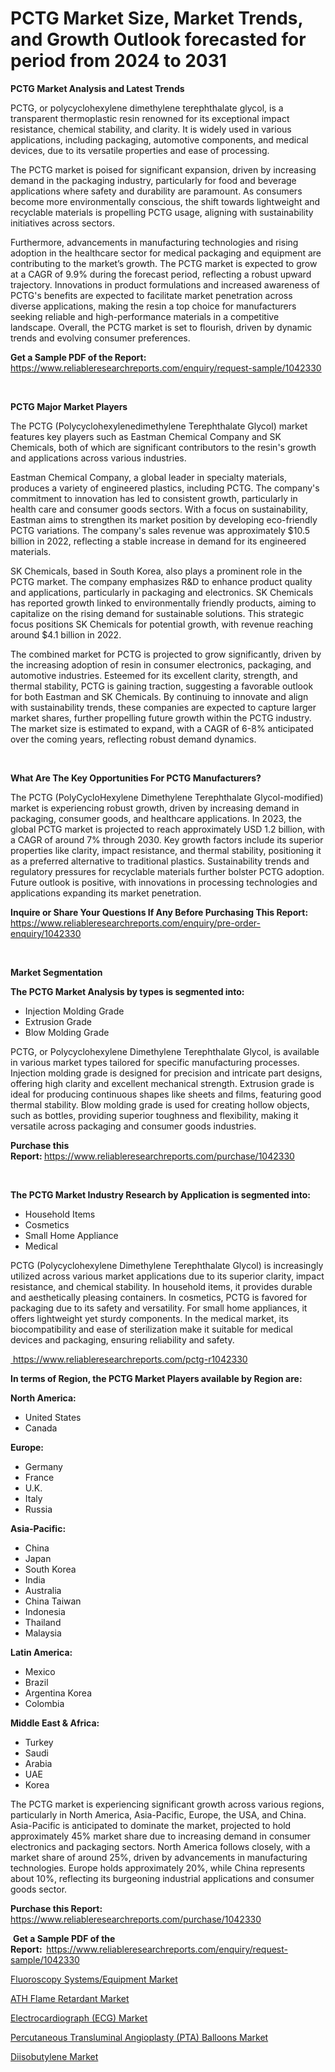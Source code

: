 <p><h1>PCTG Market Size, Market Trends, and Growth Outlook forecasted for period from 2024 to 2031</h1></p><p><strong>PCTG Market Analysis and Latest Trends</strong></p>
<p><p>PCTG, or polycyclohexylene dimethylene terephthalate glycol, is a transparent thermoplastic resin renowned for its exceptional impact resistance, chemical stability, and clarity. It is widely used in various applications, including packaging, automotive components, and medical devices, due to its versatile properties and ease of processing.</p><p>The PCTG market is poised for significant expansion, driven by increasing demand in the packaging industry, particularly for food and beverage applications where safety and durability are paramount. As consumers become more environmentally conscious, the shift towards lightweight and recyclable materials is propelling PCTG usage, aligning with sustainability initiatives across sectors.</p><p>Furthermore, advancements in manufacturing technologies and rising adoption in the healthcare sector for medical packaging and equipment are contributing to the market’s growth. The PCTG market is expected to grow at a CAGR of 9.9% during the forecast period, reflecting a robust upward trajectory. Innovations in product formulations and increased awareness of PCTG's benefits are expected to facilitate market penetration across diverse applications, making the resin a top choice for manufacturers seeking reliable and high-performance materials in a competitive landscape. Overall, the PCTG market is set to flourish, driven by dynamic trends and evolving consumer preferences.</p></p>
<p><strong>Get a Sample PDF of the Report:&nbsp;</strong> <a href="https://www.reliableresearchreports.com/enquiry/request-sample/1042330?utm_campaign=37&utm_medium=2&utm_source=Github&utm_content=ia&utm_term=08112024&utm_id=pctg">https://www.reliableresearchreports.com/enquiry/request-sample/1042330</a></p>
<p>&nbsp;</p>
<p><strong>PCTG Major Market Players</strong></p>
<p><p>The PCTG (Polycyclohexylenedimethylene Terephthalate Glycol) market features key players such as Eastman Chemical Company and SK Chemicals, both of which are significant contributors to the resin's growth and applications across various industries.</p><p>Eastman Chemical Company, a global leader in specialty materials, produces a variety of engineered plastics, including PCTG. The company's commitment to innovation has led to consistent growth, particularly in health care and consumer goods sectors. With a focus on sustainability, Eastman aims to strengthen its market position by developing eco-friendly PCTG variations. The company's sales revenue was approximately $10.5 billion in 2022, reflecting a stable increase in demand for its engineered materials.</p><p>SK Chemicals, based in South Korea, also plays a prominent role in the PCTG market. The company emphasizes R&D to enhance product quality and applications, particularly in packaging and electronics. SK Chemicals has reported growth linked to environmentally friendly products, aiming to capitalize on the rising demand for sustainable solutions. This strategic focus positions SK Chemicals for potential growth, with revenue reaching around $4.1 billion in 2022.</p><p>The combined market for PCTG is projected to grow significantly, driven by the increasing adoption of resin in consumer electronics, packaging, and automotive industries. Esteemed for its excellent clarity, strength, and thermal stability, PCTG is gaining traction, suggesting a favorable outlook for both Eastman and SK Chemicals. By continuing to innovate and align with sustainability trends, these companies are expected to capture larger market shares, further propelling future growth within the PCTG industry. The market size is estimated to expand, with a CAGR of 6-8% anticipated over the coming years, reflecting robust demand dynamics.</p></p>
<p>&nbsp;</p>
<p><strong>What Are The Key Opportunities For PCTG Manufacturers?</strong></p>
<p><p>The PCTG (PolyCycloHexylene Dimethylene Terephthalate Glycol-modified) market is experiencing robust growth, driven by increasing demand in packaging, consumer goods, and healthcare applications. In 2023, the global PCTG market is projected to reach approximately USD 1.2 billion, with a CAGR of around 7% through 2030. Key growth factors include its superior properties like clarity, impact resistance, and thermal stability, positioning it as a preferred alternative to traditional plastics. Sustainability trends and regulatory pressures for recyclable materials further bolster PCTG adoption. Future outlook is positive, with innovations in processing technologies and applications expanding its market penetration.</p></p>
<p><strong>Inquire or Share Your Questions If Any Before Purchasing This Report:</strong> <a href="https://www.reliableresearchreports.com/enquiry/pre-order-enquiry/1042330?utm_campaign=37&utm_medium=2&utm_source=Github&utm_content=ia&utm_term=08112024&utm_id=pctg">https://www.reliableresearchreports.com/enquiry/pre-order-enquiry/1042330</a></p>
<p>&nbsp;</p>
<p><strong>Market Segmentation</strong></p>
<p><strong>The PCTG Market Analysis by types is segmented into:</strong></p>
<p><ul><li>Injection Molding Grade</li><li>Extrusion Grade</li><li>Blow Molding Grade</li></ul></p>
<p><p>PCTG, or Polycyclohexylene Dimethylene Terephthalate Glycol, is available in various market types tailored for specific manufacturing processes. Injection molding grade is designed for precision and intricate part designs, offering high clarity and excellent mechanical strength. Extrusion grade is ideal for producing continuous shapes like sheets and films, featuring good thermal stability. Blow molding grade is used for creating hollow objects, such as bottles, providing superior toughness and flexibility, making it versatile across packaging and consumer goods industries.</p></p>
<p><strong>Purchase this Report:&nbsp;</strong><a href="https://www.reliableresearchreports.com/purchase/1042330?utm_campaign=37&utm_medium=2&utm_source=Github&utm_content=ia&utm_term=08112024&utm_id=pctg">https://www.reliableresearchreports.com/purchase/1042330</a></p>
<p>&nbsp;</p>
<p><strong>The PCTG Market Industry Research by Application is segmented into:</strong></p>
<p><ul><li>Household Items</li><li>Cosmetics</li><li>Small Home Appliance</li><li>Medical</li></ul></p>
<p><p>PCTG (Polycyclohexylene Dimethylene Terephthalate Glycol) is increasingly utilized across various market applications due to its superior clarity, impact resistance, and chemical stability. In household items, it provides durable and aesthetically pleasing containers. In cosmetics, PCTG is favored for packaging due to its safety and versatility. For small home appliances, it offers lightweight yet sturdy components. In the medical market, its biocompatibility and ease of sterilization make it suitable for medical devices and packaging, ensuring reliability and safety.</p></p>
<p><a href="https://www.reliableresearchreports.com/pctg-r1042330?utm_campaign=37&utm_medium=2&utm_source=Github&utm_content=ia&utm_term=08112024&utm_id=pctg">&nbsp;https://www.reliableresearchreports.com/pctg-r1042330</a></p>
<p><strong>In terms of Region, the PCTG Market Players available by Region are:</strong></p>
<p>
    <p> <strong> North America: </strong>
        <ul>
            <li>United States</li>
            <li>Canada</li>
        </ul>
        </p> 
    <p> <strong> Europe: </strong>
        <ul>
            <li>Germany</li>
            <li>France</li>
            <li>U.K.</li>
            <li>Italy</li>
            <li>Russia</li>
        </ul>
        </p> 
    <p> <strong> Asia-Pacific: </strong>
        <ul>
            <li>China</li>
            <li>Japan</li>
            <li>South Korea</li>
            <li>India</li>
            <li>Australia</li>
            <li>China Taiwan</li>
            <li>Indonesia</li>
            <li>Thailand</li>
            <li>Malaysia</li>
        </ul>
        </p> 
    <p> <strong> Latin America: </strong>
        <ul>
            <li>Mexico</li>
            <li>Brazil</li>
            <li>Argentina Korea</li>
            <li>Colombia</li>
        </ul>
        </p> 
    <p> <strong> Middle East & Africa: </strong>
        <ul>
            <li>Turkey</li>
            <li>Saudi</li>
            <li>Arabia</li>
            <li>UAE</li>
            <li>Korea</li>
        </ul>
    </p>
    </p>
<p><p>The PCTG market is experiencing significant growth across various regions, particularly in North America, Asia-Pacific, Europe, the USA, and China. Asia-Pacific is anticipated to dominate the market, projected to hold approximately 45% market share due to increasing demand in consumer electronics and packaging sectors. North America follows closely, with a market share of around 25%, driven by advancements in manufacturing technologies. Europe holds approximately 20%, while China represents about 10%, reflecting its burgeoning industrial applications and consumer goods sector.</p></p>
<p><strong>Purchase this Report: </strong><a href="https://www.reliableresearchreports.com/purchase/1042330?utm_campaign=37&utm_medium=2&utm_source=Github&utm_content=ia&utm_term=08112024&utm_id=pctg">https://www.reliableresearchreports.com/purchase/1042330</a></p>
<p>&nbsp;<strong>Get a Sample PDF of the Report:&nbsp;&nbsp;</strong><a href="https://www.reliableresearchreports.com/enquiry/request-sample/1042330?utm_campaign=37&utm_medium=2&utm_source=Github&utm_content=ia&utm_term=08112024&utm_id=pctg">https://www.reliableresearchreports.com/enquiry/request-sample/1042330</a></p>
<p><strong></strong></p>
<p><p><a href="https://issuu.com/reportprime-2/docs/fluoroscopy-systemsequipment-market_8239ba081e08d2?utm_campaign=37&utm_medium=2&utm_source=Github&utm_content=ia&utm_term=08112024&utm_id=pctg">Fluoroscopy Systems/Equipment Market</a></p><p><a href="https://github.com/LacThu1/Market-Research-Report-List-1/blob/main/ath-flame-retardant-market.md?utm_campaign=37&utm_medium=2&utm_source=Github&utm_content=ia&utm_term=08112024&utm_id=pctg">ATH Flame Retardant Market</a></p><p><a href="https://issuu.com/reportprime-2/docs/electrocardiograph-ecg-market-size-_7047b1d06f1049?utm_campaign=37&utm_medium=2&utm_source=Github&utm_content=ia&utm_term=08112024&utm_id=pctg">Electrocardiograph (ECG) Market</a></p><p><a href="https://issuu.com/reportprime-2/docs/percutaneous-transluminal-angioplas_4e5dce75a29864?utm_campaign=37&utm_medium=2&utm_source=Github&utm_content=ia&utm_term=08112024&utm_id=pctg">Percutaneous Transluminal Angioplasty (PTA) Balloons Market</a></p><p><a href="https://github.com/ChristianClark406/Market-Research-Report-List-1/blob/main/diisobutylene-market.md?utm_campaign=37&utm_medium=2&utm_source=Github&utm_content=ia&utm_term=08112024&utm_id=pctg">Diisobutylene Market</a></p></p>